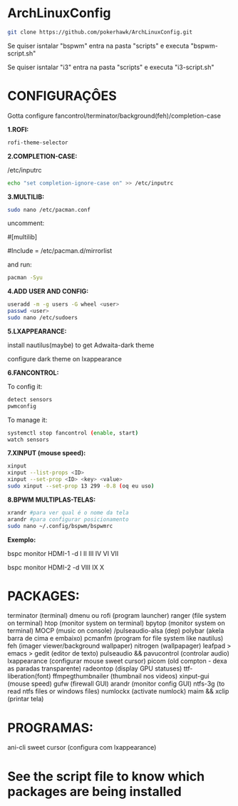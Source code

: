 # ArchLinuxConfig

```bash
git clone https://github.com/pokerhawk/ArchLinuxConfig.git
```

Se quiser isntalar "bspwm" entra na pasta "scripts" e executa "bspwm-script.sh"
 
Se quiser isntalar "i3" entra na pasta "scripts" e executa "i3-script.sh"

# CONFIGURAÇÔES

Gotta configure fancontrol/terminator/background(feh)/completion-case
 
**1.ROFI:**
```bash
rofi-theme-selector
```

**2.COMPLETION-CASE:**

/etc/inputrc
```bash
echo "set completion-ignore-case on" >> /etc/inputrc
```

**3.MULTILIB:**
```bash
sudo nano /etc/pacman.conf
```
uncomment:

#[multilib]

#Include = /etc/pacman.d/mirrorlist

and run:
```bash
pacman -Syu
```

**4.ADD USER AND CONFIG:**
```bash
useradd -m -g users -G wheel <user> 
passwd <user>
sudo nano /etc/sudoers
```

**5.LXAPPEARANCE:**
  
install nautilus(maybe) to get Adwaita-dark theme

configure dark theme on lxappearance  
  
**6.FANCONTROL:**
  
To config it:
```bash
detect sensors
pwmconfig
```

To manage it:
```bash
systemctl stop fancontrol (enable, start)
watch sensors
```

**7.XINPUT (mouse speed):**
```bash
xinput
xinput --list-props <ID>
xinput --set-prop <ID> <key> <value>
sudo xinput --set-prop 13 299 -0.8 (oq eu uso)
```

**8.BPWM MULTIPLAS-TELAS:**
```bash
xrandr #para ver qual é o nome da tela
arandr #para configurar posicionamento
sudo nano ~/.config/bspwm/bspwmrc
```
**Exemplo:**

bspc monitor HDMI-1 -d I II III IV VI VII

bspc monitor HDMI-2 -d VIII IX X
  
# PACKAGES:
  
terminator (terminal)
dmenu ou rofi (program launcher)
ranger (file system on terminal)
htop (monitor system on terminal)
bpytop (monitor system on terminal)
MOCP (music on console) /pulseaudio-alsa (dep)
polybar (akela barra de cima e embaixo)
pcmanfm (program for file system like nautilus)
feh (imager viewer/background wallpaper)
nitrogen (wallpapager)
leafpad > emacs > gedit (editor de texto)
pulseaudio && pavucontrol (controlar audio)
lxappearance (configurar mouse sweet cursor)
picom (old compton - dexa as paradas transparente)
radeontop (display GPU statuses)
ttf-liberation(font)
ffmpegthumbnailer (thumbnail nos videos)
xinput-gui (mouse speed)
gufw (firewall GUI)
arandr (monitor config GUI)
ntfs-3g (to read ntfs files or windows files)
numlockx (activate numlock)
maim && xclip (printar tela)
  
# PROGRAMAS:
  
ani-cli
sweet cursor (configura com lxappearance)

# See the script file to know which packages are being installed
